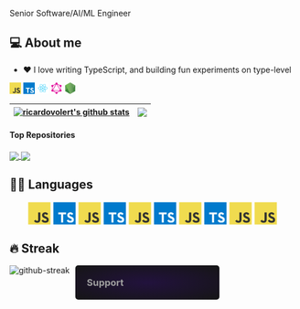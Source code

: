 Senior Software/AI/ML Engineer

## 💻 About me

- ❤️ I love writing TypeScript, and building fun experiments on type-level

<code><img height="20" alt="javascript" src="https://raw.githubusercontent.com/github/explore/80688e429a7d4ef2fca1e82350fe8e3517d3494d/topics/javascript/javascript.png"></code>
<code><img height="20" alt="typescript" src="https://raw.githubusercontent.com/github/explore/80688e429a7d4ef2fca1e82350fe8e3517d3494d/topics/typescript/typescript.png"></code>
<code><img height="20" alt="react" src="https://raw.githubusercontent.com/github/explore/80688e429a7d4ef2fca1e82350fe8e3517d3494d/topics/react/react.png"></code>
<code><img height="20" alt="graphql" src="https://raw.githubusercontent.com/github/explore/5c058a388828bb5fde0bcafd4bc867b5bb3f26f3/topics/graphql/graphql.png"></code>
<code><img height="20" alt="nodejs" src="https://raw.githubusercontent.com/github/explore/80688e429a7d4ef2fca1e82350fe8e3517d3494d/topics/nodejs/nodejs.png"></code>    


| <a href="https://github.com/anuraghazra/github-readme-stats"><img align="center" src="https://github-readme-stats.vercel.app/api?username=ricardovolert&show_icons=true&include_all_commits=true&theme=buefy&hide_border=true" alt="ricardovolert's github stats" /></a> | <a href="https://github.com/anuraghazra/github-readme-stats"><img align="center" src="https://github-readme-stats.vercel.app/api/top-langs/?username=ricardovolert&layout=compact&theme=buefy&hide_border=true" /></a> |
| ------------- | ------------- |

#### Top Repositories

<a href="https://github.com/ricardovolert/tina">
  <img align="center" src="https://github-readme-stats.vercel.app/api/pin/?username=ricardovolert&repo=tina&theme=buefy" />
</a>
<a href="https://github.com/ricardovolert/loki-animation">
  <img align="center" src="https://github-readme-stats.vercel.app/api/pin/?username=ricardovolert&repo=loki-animation&theme=buefy" />
</a>

<br />

## 👨‍💻 Languages

<div style="display: flex; align-items: center; justify-content: center;">
<img src="https://github.com/devicons/devicon/blob/master/icons/javascript/javascript-original.svg" alt="javascript" width="40" height="40"/>&nbsp;<img src="https://github.com/devicons/devicon/blob/master/icons/typescript/typescript-original.svg" alt="typescript" width="40" height="40"/>&nbsp;<img src="https://github.com/devicons/devicon/blob/master/icons/javascript/javascript-original.svg" alt="javascript" width="40" height="40"/>&nbsp;<img src="https://github.com/devicons/devicon/blob/master/icons/typescript/typescript-original.svg" alt="typescript" width="40" height="40"/>&nbsp;<img src="https://github.com/devicons/devicon/blob/master/icons/javascript/javascript-original.svg" alt="javascript" width="40" height="40"/>&nbsp;<img src="https://github.com/devicons/devicon/blob/master/icons/typescript/typescript-original.svg" alt="typescript" width="40" height="40"/>&nbsp;<img src="https://github.com/devicons/devicon/blob/master/icons/javascript/javascript-original.svg" alt="javascript" width="40" height="40"/>&nbsp;<img src="https://github.com/devicons/devicon/blob/master/icons/typescript/typescript-original.svg" alt="typescript" width="40" height="40"/>&nbsp;<img src="https://github.com/devicons/devicon/blob/master/icons/javascript/javascript-original.svg" alt="javascript" width="40" height="40"/>&nbsp;<img src="https://github.com/devicons/devicon/blob/master/icons/javascript/javascript-original.svg" alt="javascript" width="40" height="40"/>&nbsp;
</div>


## 🔥 Streak

<div style="display: flex; flex-wrap: wrap; gap: 10px; width: 100%; height: auto; margin-bottom: 10px;">
<img src="https://streak-stats.demolab.com?user=TheShiveshNetwork&theme=highcontrast" alt="github-streak" />
<div style="width: calc(50% - 40px); padding: 20px; height: auto; border-radius: 5px; background: radial-gradient(#22123D, #151515); display: flex; flex-direction: column; align-items: start; justify-content: end;">
    <h3 style="color: #9F9F9F; margin: 0;">Support</h3>
    <a href="" target="_blank" style="color: #fff; font-size: 28px; width: calc(100% - 40px); line-height: 32px;"></a>
</div>
</div>
